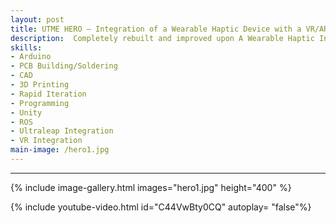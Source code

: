 ```yaml
---
layout: post
title: UTME HERO – Integration of a Wearable Haptic Device with a VR/AR system
description:  Completely rebuilt and improved upon A Wearable Haptic Interface Combining Kinesthetic and Tactile Sensations for 6 DOF Haptic Guidance with the purpose of improving teaching thoracostomies by printing the wearable mesh with PETG and hand building a custom PCB, as well as Expanded the initial implementation integrating the device with Ultraleap, ROS, Unity, and Meta Quest. 
skills: 
- Arduino
- PCB Building/Soldering
- CAD
- 3D Printing
- Rapid Iteration
- Programming
- Unity
- ROS
- Ultraleap Integration
- VR Integration
main-image: /hero1.jpg
---
```


---
{% include image-gallery.html images="hero1.jpg" height="400" %} 

{% include youtube-video.html id="C44VwBty0CQ" autoplay= "false"%}
